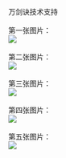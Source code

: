 万剑诀技术支持</br></br>
第一张图片：</br>
![](https://github.com/charche/charche/blob/wjj/1.jpg?raw=true)</br></br>
第二张图片：</br>
![](https://github.com/charche/charche/blob/wjj/2.jpg?raw=true)</br></br>
第三张图片：</br>
![](https://github.com/charche/charche/blob/wjj/3.jpg?raw=true)</br></br>
第四张图片：</br>
![](https://github.com/charche/charche/blob/wjj/4.jpg?raw=true)</br></br>
第五张图片：</br>
![](https://github.com/charche/charche/blob/wjj/5.jpg?raw=true)</br></br>
